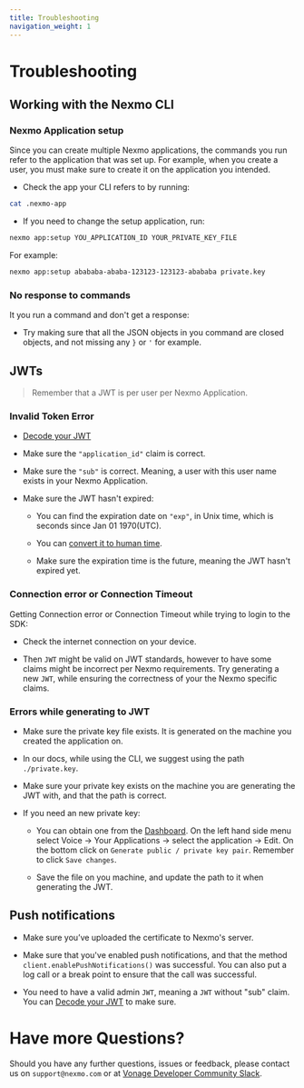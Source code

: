 ```yaml
---
title: Troubleshooting
navigation_weight: 1
---
```


# Troubleshooting

## Working with the Nexmo CLI

### Nexmo Application setup

Since you can create multiple Nexmo applications, the commands you run refer to the application that was set up. For example, when you create a user, you must make sure to create it on the application you intended.

* Check the app your CLI refers to by running:

``` sh
cat .nexmo-app
```

* If you need to change the setup application, run:

``` sh
nexmo app:setup YOU_APPLICATION_ID YOUR_PRIVATE_KEY_FILE
```

For example:

``` sh
nexmo app:setup abababa-ababa-123123-123123-abababa private.key
```

### No response to commands

It you run a command and don't get a response:

* Try making sure that all the JSON objects in you command are closed objects, and not missing any `}` or `'` for example.

## JWTs

> Remember that a JWT is per user per Nexmo Application.

### Invalid Token Error

* [Decode your JWT](https://jwt.io/)

* Make sure the `"application_id"` claim is correct.

* Make sure the `"sub"` is correct. Meaning, a user with this user name exists in your Nexmo Application.

* Make sure the JWT hasn't expired:

    * You can find the expiration date on `"exp"`, in Unix time, which is seconds since Jan 01 1970(UTC).

    * You can [convert it to human time](https://www.epochconverter.com/).

    * Make sure the expiration time is the future, meaning the JWT hasn't expired yet.

### Connection error or Connection Timeout

Getting Connection error or Connection Timeout while trying to login to the SDK:

* Check the internet connection on your device.

* Then `JWT` might be valid on JWT standards, however to have some claims might be incorrect per Nexmo requirements. Try generating a new `JWT`, while ensuring the correctness of your the Nexmo specific claims.

### Errors while generating to JWT

* Make sure the private key file exists. It is generated on the machine you created the application on.

* In our docs, while using the CLI, we suggest using the path `./private.key`.

* Make sure your private key exists on the machine you are generating the JWT with, and that the path is correct.

* If you need an new private key:

    * You can obtain one from the [Dashboard](https://dashboard.nexmo.com/voice/your-applications). On the left hand side menu select Voice → Your Applications → select the application → Edit. On the bottom click on `Generate public / private key pair`. Remember to click `Save changes`.

    * Save the file on you machine, and update the path to it when generating the JWT.

## Push notifications

* Make sure you’ve uploaded the certificate to Nexmo's server.

* Make sure that you've enabled push notifications, and that the method `client.enablePushNotifications()` was successful. You can also put a log call or a break point to ensure that the call was successful.

* You need to have a valid admin `JWT`, meaning a `JWT` without "sub" claim. You can [Decode your JWT](https://jwt.io/) to make sure.

# Have more Questions?

Should you have any further questions, issues or feedback, please contact us on `support@nexmo.com` or at [Vonage Developer Community Slack](https://developer.nexmo.com/community/slack).
